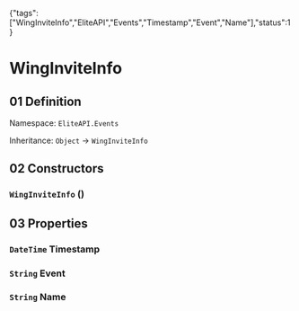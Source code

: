 {"tags":["WingInviteInfo","EliteAPI","Events","Timestamp","Event","Name"],"status":1}

# WingInviteInfo

## 01 Definition

Namespace: `EliteAPI.Events`

Inheritance: `Object` → `WingInviteInfo`

## 02 Constructors

### `WingInviteInfo` ()

## 03 Properties

### `DateTime` Timestamp

### `String` Event

### `String` Name

